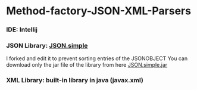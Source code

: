 # Method-factory-JSON-XML-Parsers

### IDE: Intellij
### JSON Library: [JSON.simple](https://github.com/WaleedJubeh/json-simple)
   I forked and edit it to prevent sorting  entries of the JSONOBJECT 
   You can download only the jar file of the library from here
               [JSON.simple.jar](http://waleedjubeh.esy.es/files/json_simple.jar)
### XML Library: built-in library in java (javax.xml)

